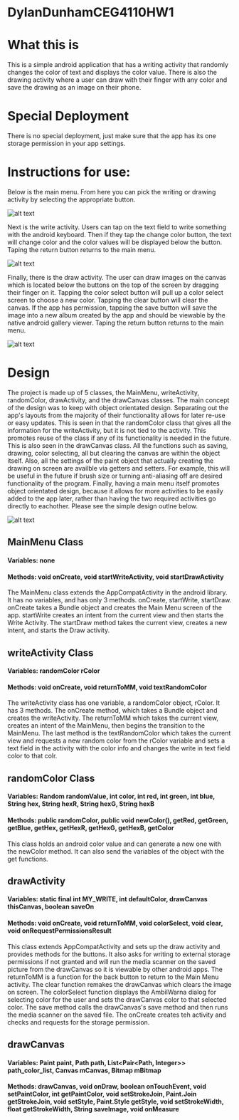 # DylanDunhamCEG4110HW1
# What this is
This is a simple android application that has a writing activity that randomly changes the color of text and displays the color value. There is also the drawing activity where a user can draw with their finger with any color and save the drawing as an image on their phone.

# Special Deployment
There is no special deployment, just make sure that the app has its one storage permission in your app settings.

# Instructions for use:
Below is the main menu. From here you can pick the writing or drawing activity by selecting the appropriate button. 


![alt text](https://github.com/dylbo-baggins/DylanDunhamCEG4110HW1/blob/master/mainmenu.PNG)


Next is the write activity. Users can tap on the text field to write something with the android keyboard. Then if they tap the change color button, the text will change color and the color values will be displayed below the button. Taping the return button returns to the main menu.


![alt text](https://github.com/dylbo-baggins/DylanDunhamCEG4110HW1/blob/master/writeactivity.PNG)


Finally, there is the draw activity. The user can draw images on the canvas which is located below the buttons on the top of the screen by dragging their finger on it. Tapping the color select button will pull up a color select screen to choose a new color. Tapping the clear button will clear the canvas. If the app has permission, tapping the save button will save the image into a new album created by the app and should be viewable by the native android gallery viewer. Taping the return button returns to the main menu.


![alt text](https://github.com/dylbo-baggins/DylanDunhamCEG4110HW1/blob/master/drawactivity.PNG)


# Design
The project is made up of 5 classes, the MainMenu, writeActivity, randomColor, drawActivity, and the drawCanvas classes. The main concept of the design was to keep with object orientated design. Separating out the app's layouts from the majority of their functionality allows for later re-use or easy updates. This is seen in that the randomColor class that gives all the information for the writeActivity, but it is not tied to the activity. This promotes reuse of the class if any of its functionality is needed in the future. This is also seen in the drawCanvas class. All the functions such as saving, drawing, color selecting, all but clearing the canvas are within the object itself. Also, all the settings of the paint object that actually creating the drawing on screen are availble via getters and setters. For example, this will be useful in the future if brush size or turning anti-aliasing off are desired functionality of the program. Finally, having a main menu itself promotes object orientated design, because it allows for more activities to be easily added to the app later, rather than having the two required activities go directly to eachother. Please see the simple design outlne below.


![alt text](https://github.com/dylbo-baggins/DylanDunhamCEG4110HW1/blob/master/SimpleDesignScheme.png)


## MainMenu Class
#### Variables: none
#### Methods: void onCreate, void startWriteActivity, void startDrawActivity
The MainMenu class extends the AppCompatActivity in the android library. It has no variables, and has only 3 methods. onCreate, startWrite, startDraw. onCreate takes a Bundle object and creates the Main Menu screen of the app. startWrite creates an intent from the current view and then starts the Write Activity. The startDraw method takes the current view, creates a new intent, and starts the Draw activity.

## writeActivity Class
#### Variables: randomColor rColor
#### Methods: void onCreate, void returnToMM, void textRandomColor
The writeActivity class has one variable, a randomColor object, rColor. It has 3 methods. The onCreate method, which takes a Bundle object and creates the writeActivity. The returnToMM which takes the current view, creates an intent of the MainMenu, then begins the transition to the MainMenu. The last method is the textRandomColor which takes the current view and requests a new random color from the rColor variable and sets a text field in the activity with the color info and changes the write in text field color to that colr.

## randomColor Class
#### Variables: Random randomValue, int color, int red, int green, int blue, String hex, String hexR, String hexG, String hexB
#### Methods: public randomColor, public void newColor(), getRed, getGreen, getBlue, getHex, getHexR, getHexG, getHexB, getColor
This class holds an android color value and can generate a new one with the newColor method. It can also send the variables of the object with the get functions.

## drawActivity
#### Variables: static final int MY_WRITE, int defaultColor, drawCanvas thisCanvas, boolean saveOn
#### Methods: void onCreate, void returnToMM, void colorSelect, void clear, void onRequestPermissionsResult
This class extends AppCompatActivity and sets up the draw activity and provides methods for the buttons. It also asks for writing to external storage permissions if not granted and will run the media scanner on the saved picture from the drawCanvas so it is viewable by other android apps. The returnToMM is a function for the back button to return to the Main Menu activity. The clear function remakes the drawCanvas which clears the image on screen. The colorSelect function displays the AmbilWarna dialog for selecting color for the user and sets the drawCanvas color to that selected color. The save method calls the drawCanvas's save method and then runs the media scanner on the saved file. The onCreate creates teh activity and checks and requests for the storage permission.

## drawCanvas
#### Variables: Paint paint, Path path, List<Pair<Path, Integer>> path_color_list, Canvas mCanvas, Bitmap mBitmap
#### Methods: drawCanvas, void onDraw, boolean onTouchEvent, void setPaintColor, int getPaintColor, void setStrokeJoin, Paint.Join getStrokeJoin, void setStyle, Paint.Style getStyle, void setStrokeWidth, float getStrokeWidth, String saveImage,  void onMeasure



